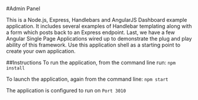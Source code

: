 #Admin Panel

This is a Node.js, Express, Handlebars and AngularJS Dashboard example application. It includes several examples of Handlebar templating along with a form which posts back to an Express endpoint. Last, we have a few Angular Single Page Applications wired up to demonstrate the plug and play ability of this framework. Use this application shell as a starting point to create your own application.

##Instructions
To run the application, from the command line run:
`npm install`

To launch the application, again from the command line:
`npm start`

The application is configured to run on `Port 3010`
